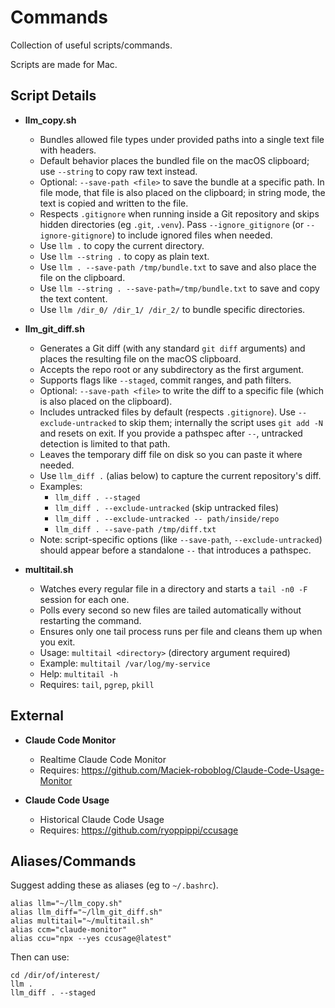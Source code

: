 # Commands

Collection of useful scripts/commands.

Scripts are made for Mac.

## Script Details

- **llm_copy.sh**  
    - Bundles allowed file types under provided paths into a single text file with headers.
    - Default behavior places the bundled file on the macOS clipboard; use `--string` to copy raw text instead.
    - Optional: `--save-path <file>` to save the bundle at a specific path. In file mode, that file is also placed on the clipboard; in string mode, the text is copied and written to the file.
    - Respects `.gitignore` when running inside a Git repository and skips hidden directories (eg `.git`, `.venv`). Pass `--ignore_gitignore` (or `--ignore-gitignore`) to include ignored files when needed.
    - Use `llm .` to copy the current directory.
    - Use `llm --string .` to copy as plain text.
    - Use `llm . --save-path /tmp/bundle.txt` to save and also place the file on the clipboard.
    - Use `llm --string . --save-path=/tmp/bundle.txt` to save and copy the text content.
    - Use `llm /dir_0/ /dir_1/ /dir_2/` to bundle specific directories.

- **llm_git_diff.sh**  
    - Generates a Git diff (with any standard `git diff` arguments) and places the resulting file on the macOS clipboard.
    - Accepts the repo root or any subdirectory as the first argument.
    - Supports flags like `--staged`, commit ranges, and path filters.
    - Optional: `--save-path <file>` to write the diff to a specific file (which is also placed on the clipboard).
    - Includes untracked files by default (respects `.gitignore`). Use `--exclude-untracked` to skip them; internally the script uses `git add -N` and resets on exit. If you provide a pathspec after `--`, untracked detection is limited to that path.
    - Leaves the temporary diff file on disk so you can paste it where needed.
    - Use `llm_diff .` (alias below) to capture the current repository's diff.
    - Examples:
        - `llm_diff . --staged`
        - `llm_diff . --exclude-untracked` (skip untracked files)
        - `llm_diff . --exclude-untracked -- path/inside/repo`
        - `llm_diff . --save-path /tmp/diff.txt`
    - Note: script-specific options (like `--save-path`, `--exclude-untracked`) should appear before a standalone `--` that introduces a pathspec.

- **multitail.sh**  
    - Watches every regular file in a directory and starts a `tail -n0 -F` session for each one.
    - Polls every second so new files are tailed automatically without restarting the command.
    - Ensures only one tail process runs per file and cleans them up when you exit.
    - Usage: `multitail <directory>` (directory argument required)
    - Example: `multitail /var/log/my-service`
    - Help: `multitail -h`
    - Requires: `tail`, `pgrep`, `pkill`

## External

- **Claude Code Monitor**
    - Realtime Claude Code Monitor
    - Requires: https://github.com/Maciek-roboblog/Claude-Code-Usage-Monitor

- **Claude Code Usage**
    - Historical Claude Code Usage
    - Requires: https://github.com/ryoppippi/ccusage

## Aliases/Commands

Suggest adding these as aliases (eg to `~/.bashrc`).

```
alias llm="~/llm_copy.sh"
alias llm_diff="~/llm_git_diff.sh"
alias multitail="~/multitail.sh"
alias ccm="claude-monitor"
alias ccu="npx --yes ccusage@latest"
```

Then can use:

```
cd /dir/of/interest/
llm .
llm_diff . --staged
```
